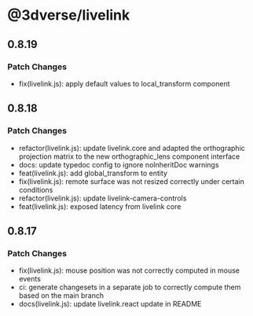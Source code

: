# @3dverse/livelink

## 0.8.19

### Patch Changes

- fix(livelink.js): apply default values to local_transform component

## 0.8.18

### Patch Changes

- refactor(livelink.js): update livelink.core and adapted the orthographic projection matrix to the new orthographic_lens component interface
- docs: update typedoc config to ignore noInheritDoc warnings
- feat(livelink.js): add global_transform to entity
- fix(livelink.js): remote surface was not resized correctly under certain conditions
- refactor(livelink.js): update livelink-camera-controls
- feat(livelink.js): exposed latency from livelink core

## 0.8.17

### Patch Changes

- fix(livelink.js): mouse position was not correctly computed in mouse events
- ci: generate changesets in a separate job to correctly compute them based on the main branch
- docs(livelink.js): update livelink.react update in README
